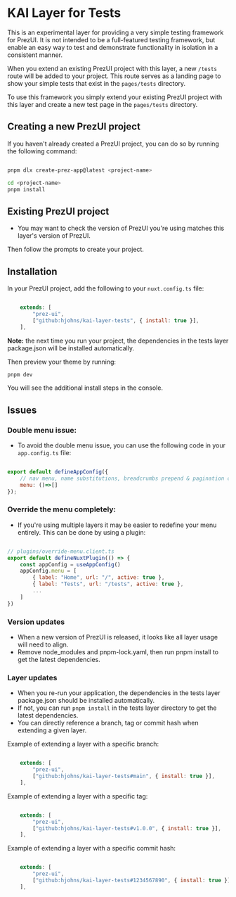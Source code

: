 # KAI Layer for Tests

This is an experimental layer for providing a very simple testing framework for PrezUI. It is not intended to be a full-featured testing framework, but enable an easy way to test and demonstrate functionality in isolation in a consistent manner.

When you extend an existing PrezUI project with this layer, a new `/tests` route will be added to your project. This route serves as a landing page to show your simple tests that exist in the `pages/tests` directory.

To use this framework you simply extend your existing PrezUI project with this layer and create a new test page in the `pages/tests` directory.


## Creating a new PrezUI project

If you haven't already created a PrezUI project, you can do so by running the following command:

```bash

pnpm dlx create-prez-app@latest <project-name>

cd <project-name>
pnpm install

```

## Existing PrezUI project
- You may want to check the version of PrezUI you're using matches this layer's version of PrezUI.


Then follow the prompts to create your project.

## Installation

In your PrezUI project, add the following to your `nuxt.config.ts` file:

```javascript

    extends: [
        "prez-ui",
        ["github:hjohns/kai-layer-tests", { install: true }],
    ],

```
__Note:__ the next time you run your project, the dependencies in the tests layer package.json will be installed automatically.

Then preview your theme by running:
```bash
pnpm dev
```
You will see the additional install steps in the console.


## Issues

### Double menu issue:
- To avoid the double menu issue, you can use the following code in your `app.config.ts` file:

```javascript

export default defineAppConfig({
    // nav menu, name substitutions, breadcrumbs prepend & pagination config goes here
    menu: ()=>[]
});

```

### Override the menu completely:
- If you're using multiple layers it may be easier to redefine your menu entirely. This can be done by using a plugin:

```javascript

// plugins/override-menu.client.ts
export default defineNuxtPlugin(() => {
    const appConfig = useAppConfig()
    appConfig.menu = [
        { label: "Home", url: "/", active: true },
        { label: "Tests", url: "/tests", active: true },
        ...
    ]
})

```

### Version updates
- When a new version of PrezUI is released, it looks like all layer usage will need to align.
- Remove node_modules and pnpm-lock.yaml, then run pnpm install to get the latest dependencies.


### Layer updates
- When you re-run your application, the dependencies in the tests layer package.json should be installed automatically.
- If not, you can run `pnpm install` in the tests layer directory to get the latest dependencies.
- You can directly reference a branch, tag or commit hash when extending a given layer.

Example of extending a layer with a specific branch:
```javascript

    extends: [
        "prez-ui",
        ["github:hjohns/kai-layer-tests#main", { install: true }],
    ],

```

Example of extending a layer with a specific tag:
```javascript

    extends: [
        "prez-ui",
        ["github:hjohns/kai-layer-tests#v1.0.0", { install: true }],
    ],

```

Example of extending a layer with a specific commit hash:
```javascript

    extends: [
        "prez-ui",
        ["github:hjohns/kai-layer-tests#1234567890", { install: true }],
    ],

```    